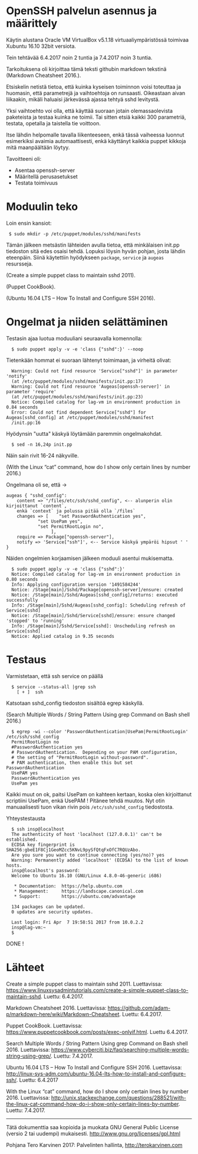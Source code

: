 # OpenSSH palvelun asennus ja määrittely

Käytin alustana Oracle VM VirtualBox v5.1.18 virtuaaliympäristössä toimivaa 
Xubuntu 16.10 32bit versiota.

Tein tehtävää 6.4.2017 noin 2 tuntia ja 7.4.2017 noin 3 tuntia.

Tarkoituksena oli kirjoittaa tämä teksti githubin markdown tekstinä (Markdown Cheatsheet 2016.).

Etsiskelin netistä tietoa, että kuinka kyseisen toiminnon voisi toteuttaa ja huomasin, 
että parametrejä ja vaihtoehtoja on runsaasti. Oikeastaan aivan liikaakin, mikäli haluaisi
järkevässä ajassa tehtyä sshd levitystä.

Yksi vaihtoehto voi olla, että käyttää suoraan jotain olemassaolevista paketeista ja testaa
kuinka ne toimii. Tai sitten etsiä kaikki 300 parametriä, testata, opetalla ja taistella
tie voittoon.

Itse lähdin helpomalle tavalla liikenteeseen, enkä tässä vaiheessa luonnut esimerkiksi avaimia
automaattisesti, enkä käyttänyt kaikkia puppet kikkoja mitä maanpäältään löytyy.

Tavoitteeni oli:

- Asentaa openssh-server
- Määritellä perusasetukset
- Testata toimivuus

# Moduulin teko

Loin ensin kansiot:

	 $ sudo mkdir -p /etc/puppet/modules/sshd/manifests

Tämän jälkeen metsästin lähteiden avulla tietoa, että minkälaisen init.pp tiedoston sitä edes osaisi tehdä. Lopuksi löysin hyvän pohjan, josta lähdin eteenpäin. Siinä käytettiin hyödykseen `package`, `service` ja `augeas` resursseja.

(Create a simple puppet class to maintain sshd 2011).

(Puppet CookBook).

(Ubuntu 16.04 LTS – How To Install and Configure SSH 2016).


# Ongelmat ja niiden selättäminen

Testasin ajaa luotua moduuliani seuraavalla komennolla:

	  $ sudo puppet apply -v -e 'class {"sshd":}' --noop

Tietenkään hommat ei suoraan lähtenyt toimimaan, ja virheitä olivat:

	  Warning: Could not find resource 'Service["sshd"]' in parameter 'notify'
	  (at /etc/puppet/modules/sshd/manifests/init.pp:17)
	  Warning: Could not find resource 'Augeas[openssh-server]' in parameter 'require'
	  (at /etc/puppet/modules/sshd/manifests/init.pp:23)
	  Notice: Compiled catalog for lag-vm in environment production in 0.84 seconds
	  Error: Could not find dependent Service["sshd"] for Augeas[sshd_config] at /etc/puppet/modules/sshd/manifest
	  /init.pp:16

Hyödynsin "uutta" käskyä löytämään paremmin ongelmakohdat.

	  $ sed -n 16,24p init.pp
  
Näin sain rivit 16-24 näkyville.

(With the Linux “cat” command, how do I show only certain lines by number 2016.)

Ongelmana oli se, että ->

	augeas { "sshd_config":
		content => "/files/etc/ssh/sshd_config", <-- alunperin olin kirjoittanut `content`, 
		enkä `context` ja polussa pitää olla `/files` 
		changes => [ 	"set PasswordAuthentication yes",
				"set UsePam yes",
				"set PermitRootLogin no",
			         ],
		require => Package["openssh-server"],
		notify => 'Service["ssh"]', <-- Service käskyä ympäröi hipsut ' '
	}

Näiden ongelmien korjaamisen jälkeen moduuli asentui mukisematta.

	  $ sudo puppet apply -v -e 'class {"sshd":}'
	  Notice: Compiled catalog for lag-vm in environment production in 0.80 seconds
	  Info: Applying configuration version '1491584244'
	  Notice: /Stage[main]/Sshd/Package[openssh-server]/ensure: created
	  Notice: /Stage[main]/Sshd/Augeas[sshd_config]/returns: executed successfully
	  Info: /Stage[main]/Sshd/Augeas[sshd_config]: Scheduling refresh of Service[sshd]
	  Notice: /Stage[main]/Sshd/Service[sshd]/ensure: ensure changed 'stopped' to 'running'
	  Info: /Stage[main]/Sshd/Service[sshd]: Unscheduling refresh on Service[sshd]
	  Notice: Applied catalog in 9.35 seconds

# Testaus

Varmistetaan, että ssh service on päällä

	  $ service --status-all |grep ssh
	    [ + ]  ssh

Katsotaan sshd_config tiedoston sisältöä egrep käskyllä.

(Search Multiple Words / String Pattern Using grep Command on Bash shell 2016.)


	  $ egrep -wi --color 'PasswordAuthentication|UsePam|PermitRootLogin' /etc/ssh/sshd_config 
	  PermitRootLogin no
	  #PasswordAuthentication yes
	  # PasswordAuthentication.  Depending on your PAM configuration,
	  # the setting of "PermitRootLogin without-password".
	  # PAM authentication, then enable this but set PasswordAuthentication
	  UsePAM yes
	  PasswordAuthentication yes
	  UsePam yes

Kaikki muut on ok, paitsi UsePam on kahteen kertaan, koska olen kirjoittanut scriptiini UsePam, enkä UsePAM ! Pitänee tehdä muutos. Nyt otin manuaalisesti tuon vikan rivin pois `/etc/ssh/sshd_config` tiedostosta.

Yhteystestausta

	  $ ssh insp@localhost
	  The authenticity of host 'localhost (127.0.0.1)' can't be established.
	  ECDSA key fingerprint is SHA256:gbeE1F8Cj1GeoMZcc5KNvL9pySfQtqFxOfC7RQUzAbo.
	  Are you sure you want to continue connecting (yes/no)? yes
	  Warning: Permanently added 'localhost' (ECDSA) to the list of known hosts.
	  insp@localhost's password: 
	  Welcome to Ubuntu 16.10 (GNU/Linux 4.8.0-46-generic i686)

	   * Documentation:  https://help.ubuntu.com
	   * Management:     https://landscape.canonical.com
	   * Support:        https://ubuntu.com/advantage

	  134 packages can be updated.
	  0 updates are security updates.

	  Last login: Fri Apr  7 19:58:51 2017 from 10.0.2.2
	  insp@lag-vm:~
	  $ 

DONE !

# Lähteet

Create a simple puppet class to maintain sshd 2011. Luettavissa: https://www.linuxsysadmintutorials.com/create-a-simple-puppet-class-to-maintain-sshd. Luettu: 6.4.2017.

Markdown Cheatsheet 2016. Luettavissa: https://github.com/adam-p/markdown-here/wiki/Markdown-Cheatsheet. Luettu: 6.4.2017. 

Puppet CookBook. Luettavissa: https://www.puppetcookbook.com/posts/exec-onlyif.html. Luettu 6.4.2017.

Search Multiple Words / String Pattern Using grep Command on Bash shell 2016. Luettavissa: https://www.cyberciti.biz/faq/searching-multiple-words-string-using-grep/. Luettu: 7.4.2017.

Ubuntu 16.04 LTS – How To Install and Configure SSH 2016. Luettavissa: http://linux-sys-adm.com/ubuntu-16.04-lts-how-to-install-and-configure-ssh/. Luettu: 6.4.2017

With the Linux “cat” command, how do I show only certain lines by number 2016. Luettavissa: http://unix.stackexchange.com/questions/288521/with-the-linux-cat-command-how-do-i-show-only-certain-lines-by-number. Luettu: 7.4.2017.

---
Tätä dokumenttia saa kopioida ja muokata GNU General Public License (versio 2 tai uudempi) mukaisesti. http://www.gnu.org/licenses/gpl.html

Pohjana Tero Karvinen 2017: Palvelinten hallinta, http://terokarvinen.com
